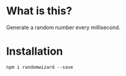 # What is this?

Generate a random number every millisecond.

# Installation

`npm i randomwizard --save`